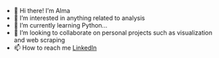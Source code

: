 - 👋 Hi there! I’m Alma
- 👀 I’m interested in anything related to analysis
- 🌱 I’m currently learning Python...
- 💞️ I’m looking to collaborate on personal projects such as visualization and web scraping
- 📫 How to reach me [LinkedIn](https://www.linkedin.com/in/alma-young-965a0311b/)

<!---
almadyoung/almadyoung is a ✨ special ✨ repository because its `README.md` (this file) appears on your GitHub profile.
You can click the Preview link to take a look at your changes.
--->
